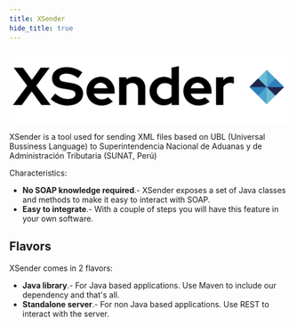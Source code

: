 ```yaml
---
title: XSender
hide_title: true
---
```


![img](../../static/img/xsender.svg "XSender logo")

XSender is a tool used for sending XML files based on UBL (Universal Bussiness Language) to Superintendencia Nacional de Aduanas y de Administración Tributaria (SUNAT, Perú)

Characteristics:

- **No SOAP knowledge required**.- XSender exposes a set of Java classes and methods to make it easy to interact with SOAP.
- **Easy to integrate**.- With a couple of steps you will have this feature in your own software.

## Flavors

XSender comes in 2 flavors:

- **Java library**.- For Java based applications. Use Maven to include our dependency and that's all.
- **Standalone server**.- For non Java based applications. Use REST to interact with the server.
